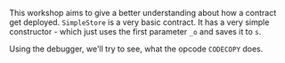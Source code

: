 This workshop aims to give a better understanding about how a contract get deployed.
`SimpleStore` is a very basic contract.
It has a very simple constructor - which just uses the first parameter `_o` and saves it to `s`.

Using the debugger, we'll try to see, what the opcode `CODECOPY` does.
